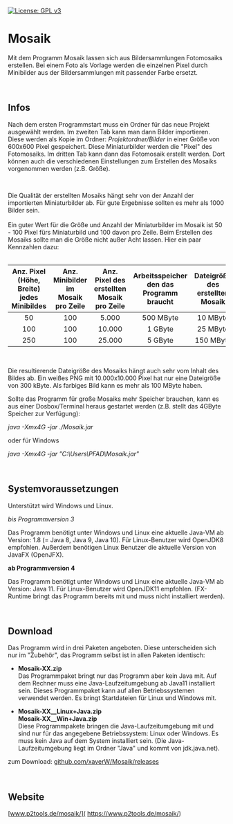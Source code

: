 
[![License: GPL v3](https://img.shields.io/badge/License-GPL%20v3-blue.svg)](http://www.gnu.org/licenses/gpl-3.0)

# Mosaik

Mit dem Programm Mosaik lassen sich aus Bildersammlungen Fotomosaiks erstellen. Bei einem Foto als Vorlage werden die einzelnen Pixel durch Minibilder aus der Bildersammlungen mit passender Farbe ersetzt.

<br />

## Infos

Nach dem ersten Programmstart muss ein Ordner für das neue Projekt ausgewählt werden. Im zweiten Tab kann man dann Bilder importieren. Diese werden als Kopie im Ordner: *Projektordner/Bilder* in einer Größe von 600x600 Pixel gespeichert. Diese Miniaturbilder werden die "Pixel" des Fotomosaiks. Im dritten Tab kann dann das Fotomosaik erstellt werden. Dort können auch die verschiedenen Einstellungen zum Erstellen des Mosaiks vorgenommen werden (z.B. Größe).

<br />

Die Qualität der erstellten Mosaiks hängt sehr von der Anzahl der importierten Miniaturbilder ab. Für gute Ergebnisse sollten es mehr als 1000 Bilder sein.
<br />
<br />
Ein guter Wert für die Größe und Anzahl der Miniaturbilder im Mosaik ist 50 - 100 Pixel fürs Miniaturbild und 100 davon pro Zeile. Beim Erstellen des Mosaiks sollte man die Größe nicht außer Acht lassen. Hier ein paar Kennzahlen dazu:
<br /><br />


| Anz. Pixel (Höhe, Breite) jedes Minibildes |Anz. Minibilder im Mosaik pro Zeile| Anz. Pixel des erstellten Mosaik pro Zeile  | Arbeitsspeicher den das Programm braucht |Dateigröße des erstellten Mosaik |
|:--:|:--:|:--:|:--:|:--:|
| 50 | 100 | 5.000 | 500 MByte | 10 MByte |
| 100 | 100 | 10.000 | 1 GByte | 25 MByte |
| 250 | 100 | 25.000 | 5 GByte | 150 MByte |
<br />

Die resultierende Dateigröße des Mosaiks hängt auch sehr vom Inhalt des Bildes ab. Ein weißes PNG mit 10.000x10.000 Pixel hat nur eine Dateigröße von 300 kByte. Als farbiges Bild kann es mehr als 100 MByte haben.
<br />

Sollte das Programm für große Mosaiks mehr Speicher brauchen, kann es aus einer Dosbox/Terminal heraus gestartet werden (z.B. stellt das 4GByte Speicher zur Verfügung):

*java -Xmx4G -jar ./Mosaik.jar*

oder für Windows

*java -Xmx4G -jar "C:\Users\PFAD\Mosaik.jar"*

<br />

## Systemvoraussetzungen

Unterstützt wird Windows und Linux. 

*bis Programmversion 3*

Das Programm benötigt unter Windows und Linux eine aktuelle Java-VM ab Version: 1.8 (= Java 8, Java 9, Java 10).
Für Linux-Benutzer wird OpenJDK8 empfohlen. Außerdem benötigen Linux Benutzer die aktuelle Version von JavaFX (OpenJFX).

**ab Programmversion 4**

Das Programm benötigt unter Windows und Linux eine aktuelle Java-VM ab Version: Java 11.
Für Linux-Benutzer wird OpenJDK11 empfohlen. (FX-Runtime bringt das Programm bereits mit und muss nicht installiert werden).

<br />

## Download

Das Programm wird in drei Paketen angeboten. Diese unterscheiden sich nur im "Zubehör", das Programm selbst ist in allen Paketen identisch:

- **Mosaik-XX.zip**  
Das Programmpaket bringt nur das Programm aber kein Java mit. Auf dem Rechner muss eine Java-Laufzeitumgebung ab Java11 installiert sein. Dieses Programmpaket kann auf allen Betriebssystemen verwendet werden. Es bringt Startdateien für Linux und Windows mit.

- **Mosaik-XX__Linux+Java.zip**  
**Mosaik-XX__Win+Java.zip**  
Diese Programmpakete bringen die Java-Laufzeitumgebung mit und sind nur für das angegebene Betriebssystem: Linux oder Windows. Es muss kein Java auf dem System installiert sein. (Die Java-Laufzeitumgebung liegt im Ordner "Java" und kommt von jdk.java.net).

zum Download: [github.com/xaverW/Mosaik/releases](https://github.com/xaverW/Mosaik/releases)

<br />

## Website

[www.p2tools.de/mosaik/]( https://www.p2tools.de/mosaik/)

